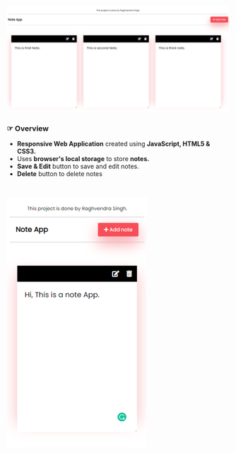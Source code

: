 ![Desktop image of Note App](https://github.com/rsinghcodes/note-taking-app-using-js/blob/main/DesktopImage.PNG)

### &#9758; Overview

- **Responsive Web Application** created using **JavaScript, HTML5 & CSS3.**
- Uses **browser's local storage** to store **notes.**
- **Save & Edit** button to save and edit notes.
- **Delete** button to delete notes

<br/>

![Mobile image of Note App](https://github.com/rsinghcodes/note-taking-app-using-js/blob/main/MobileImage.PNG)
